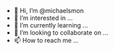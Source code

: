 - 👋 Hi, I’m @michaelsmon
- 👀 I’m interested in ...
- 🌱 I’m currently learning ...
- 💞️ I’m looking to collaborate on ...
- 📫 How to reach me ...

<!---
michaelsmon/michaelsmon is a ✨ special ✨ repository because its `README.md` (this file) appears on your GitHub profile.
You can click the Preview link to take a look at your changes.
--->
